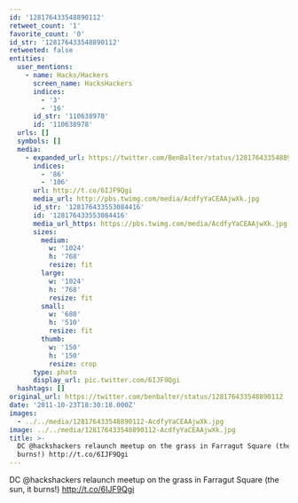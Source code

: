 ```yaml
---
id: '128176433548890112'
retweet_count: '1'
favorite_count: '0'
id_str: '128176433548890112'
retweeted: false
entities:
  user_mentions:
    - name: Hacks/Hackers
      screen_name: HacksHackers
      indices:
        - '3'
        - '16'
      id_str: '110638978'
      id: '110638978'
  urls: []
  symbols: []
  media:
    - expanded_url: https://twitter.com/BenBalter/status/128176433548890112/photo/1
      indices:
        - '86'
        - '106'
      url: http://t.co/6IJF9Qgi
      media_url: http://pbs.twimg.com/media/AcdfyYaCEAAjwXk.jpg
      id_str: '128176433553084416'
      id: '128176433553084416'
      media_url_https: https://pbs.twimg.com/media/AcdfyYaCEAAjwXk.jpg
      sizes:
        medium:
          w: '1024'
          h: '768'
          resize: fit
        large:
          w: '1024'
          h: '768'
          resize: fit
        small:
          w: '680'
          h: '510'
          resize: fit
        thumb:
          w: '150'
          h: '150'
          resize: crop
      type: photo
      display_url: pic.twitter.com/6IJF9Qgi
  hashtags: []
original_url: https://twitter.com/benbalter/status/128176433548890112
date: '2011-10-23T18:30:18.000Z'
images:
  - ../../media/128176433548890112-AcdfyYaCEAAjwXk.jpg
image: ../../media/128176433548890112-AcdfyYaCEAAjwXk.jpg
title: >-
  DC @hackshackers relaunch meetup on the grass in Farragut Square (the sun, it
  burns!) http://t.co/6IJF9Qgi
---
```


DC @hackshackers relaunch meetup on the grass in Farragut Square (the sun, it burns!) http://t.co/6IJF9Qgi